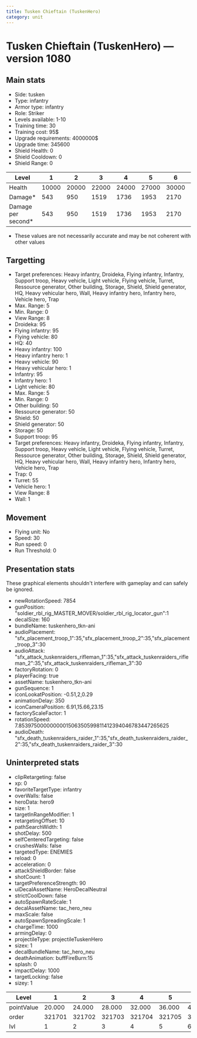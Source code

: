 ```yaml
---
title: Tusken Chieftain (TuskenHero)
category: unit
---
```


# Tusken Chieftain (TuskenHero) — version 1080

## Main stats

  * Side: tusken
  * Type: infantry
  * Armor type: infantry
  * Role: Striker
  * Levels available: 1-10
  * Training time: 30
  * Training cost: 95$
  * Upgrade requirements: 4000000$
  * Upgrade time: 345600
  * Shield Health: 0
  * Shield Cooldown: 0
  * Shield Range: 0

|Level             |1    |2    |3    |4    |5    |6    |7    |8    |9    |10   |
|------------------|-----|-----|-----|-----|-----|-----|-----|-----|-----|-----|
|Health            |10000|20000|22000|24000|27000|30000|33000|36000|39000|45000|
|Damage*           |543  |950  |1519 |1736 |1953 |2170 |2387 |2604 |2821 |3255 |
|Damage per second*|543  |950  |1519 |1736 |1953 |2170 |2387 |2604 |2821 |3255 |

* These values are not necessarily accurate and may be not coherent with other values

## Targetting

  * Target preferences: Heavy infantry, Droideka, Flying infantry, Infantry, Support troop, Heavy vehicle, Light vehicle, Flying vehicle, Turret, Ressource generator, Other building, Storage, Shield, Shield generator, HQ, Heavy vehicular hero, Wall, Heavy infantry hero, Infantry hero, Vehicle hero, Trap
  * Max. Range: 5
  * Min. Range: 0
  * View Range: 8
  * Droideka: 95
  * Flying infantry: 95
  * Flying vehicle: 80
  * HQ: 40
  * Heavy infantry: 100
  * Heavy infantry hero: 1
  * Heavy vehicle: 90
  * Heavy vehicular hero: 1
  * Infantry: 95
  * Infantry hero: 1
  * Light vehicle: 80
  * Max. Range: 5
  * Min. Range: 0
  * Other building: 50
  * Ressource generator: 50
  * Shield: 50
  * Shield generator: 50
  * Storage: 50
  * Support troop: 95
  * Target preferences: Heavy infantry, Droideka, Flying infantry, Infantry, Support troop, Heavy vehicle, Light vehicle, Flying vehicle, Turret, Ressource generator, Other building, Storage, Shield, Shield generator, HQ, Heavy vehicular hero, Wall, Heavy infantry hero, Infantry hero, Vehicle hero, Trap
  * Trap: 0
  * Turret: 55
  * Vehicle hero: 1
  * View Range: 8
  * Wall: 1

## Movement

  * Flying unit: No
  * Speed: 30
  * Run speed: 0
  * Run Threshold: 0

## Presentation stats

These graphical elements shouldn't interfere with gameplay and can safely be ignored.

  * newRotationSpeed: 7854
  * gunPosition: "soldier_rbl_rig_MASTER_MOVER/soldier_rbl_rig_locator_gun":1
  * decalSize: 160
  * bundleName: tuskenhero_tkn-ani
  * audioPlacement: "sfx_placement_troop_1":35,"sfx_placement_troop_2":35,"sfx_placement_troop_3":30
  * audioAttack: "sfx_attack_tuskenraiders_rifleman_1":35,"sfx_attack_tuskenraiders_rifleman_2":35,"sfx_attack_tuskenraiders_rifleman_3":30
  * factoryRotation: 0
  * playerFacing: true
  * assetName: tuskenhero_tkn-ani
  * gunSequence: 1
  * iconLookatPosition: -0.51,2,0.29
  * animationDelay: 350
  * iconCameraPosition: 6.91,15.66,23.15
  * factoryScaleFactor: 1
  * rotationSpeed: 7.8539750000000001506350599811412394046783447265625
  * audioDeath: "sfx_death_tuskenraiders_raider_1":35,"sfx_death_tuskenraiders_raider_2":35,"sfx_death_tuskenraiders_raider_3":30

## Uninterpreted stats

  * clipRetargeting: false
  * xp: 0
  * favoriteTargetType: infantry
  * overWalls: false
  * heroData: hero9
  * size: 1
  * targetInRangeModifier: 1
  * retargetingOffset: 10
  * pathSearchWidth: 1
  * shotDelay: 500
  * selfCenteredTargeting: false
  * crushesWalls: false
  * targetedType: ENEMIES
  * reload: 0
  * acceleration: 0
  * attackShieldBorder: false
  * shotCount: 1
  * targetPreferenceStrength: 90
  * uiDecalAssetName: HeroDecalNeutral
  * strictCoolDown: false
  * autoSpawnRateScale: 1
  * decalAssetName: tac_hero_neu
  * maxScale: false
  * autoSpawnSpreadingScale: 1
  * chargeTime: 1000
  * armingDelay: 0
  * projectileType: projectileTuskenHero
  * sizex: 1
  * decalBundleName: tac_hero_neu
  * deathAnimation: buffFireBurn:15
  * splash: 0
  * impactDelay: 1000
  * targetLocking: false
  * sizey: 1

|Level     |1     |2     |3     |4     |5     |6     |7     |8     |9     |10    |
|----------|------|------|------|------|------|------|------|------|------|------|
|pointValue|20.000|24.000|28.000|32.000|36.000|40.000|44.000|48.000|52.000|60.000|
|order     |321701|321702|321703|321704|321705|321706|321707|321708|321709|321710|
|lvl       |1     |2     |3     |4     |5     |6     |7     |8     |9     |10    |

